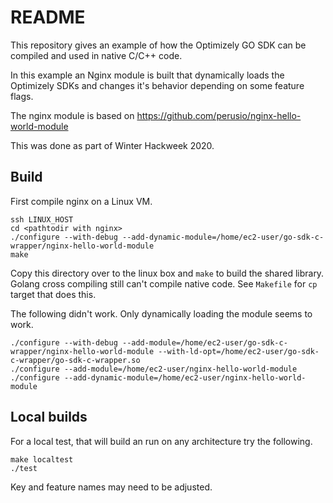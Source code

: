 # README

This repository gives an example of how the Optimizely GO SDK can be compiled and used in native C/C++ code.

In this example an Nginx module is built that dynamically loads the Optimizely SDKs and changes it's behavior depending
on some feature flags.

The nginx module is based on <https://github.com/perusio/nginx-hello-world-module>

This was done as part of Winter Hackweek 2020.

## Build

First compile nginx on a Linux VM.

```
ssh LINUX_HOST
cd <pathtodir with nginx>
./configure --with-debug --add-dynamic-module=/home/ec2-user/go-sdk-c-wrapper/nginx-hello-world-module
make
```

Copy this directory over to the linux box and `make` to build the shared library. Golang cross compiling still can't
compile native code. See `Makefile` for `cp` target that does this.

The following didn't work. Only dynamically loading the module seems to work.

```
./configure --with-debug --add-module=/home/ec2-user/go-sdk-c-wrapper/nginx-hello-world-module --with-ld-opt=/home/ec2-user/go-sdk-c-wrapper/go-sdk-c-wrapper.so
./configure --add-module=/home/ec2-user/nginx-hello-world-module
./configure --add-dynamic-module=/home/ec2-user/nginx-hello-world-module
```

## Local builds

For a local test, that will build an run on any architecture try the following.

```
make localtest
./test
```

Key and feature names may need to be adjusted.

